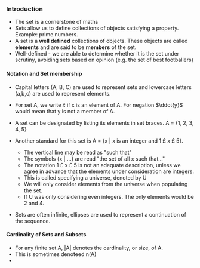 
### Introduction

- The set is a cornerstone of maths
- Sets allow us to define collections of objects satisfying a property. Example: prime numbers. 
- A set is a **well defined** collections of objects. These objects are called **elements** and are said to be **members** of the set. 
- Well-defined - we are able to determine whether it is the set under scrutiny, avoiding sets based on opinion (e.g. the set of best footballers)

#### Notation and Set membership

- Capital letters (A, B, C) are used to represent sets and lowercase letters (a,b,c) are used to represent elements. 
- For set A, we write $\hat{x}$ if x is an element of A. For negation $\ddot{y}$ would mean that y is not a member of A.

- A set can be designated by listing its elements in set braces. A = {1, 2, 3, 4, 5}
- Another standard for this set is A = {x | x is an integer and 1 £ x £ 5}. 
	- The vertical line may be read as "such that"
	- The symbols {x | ...} are read "the set of all x such that..."
	- The notation 1 £ x £ 5 is not an adequate description, unless we agree in advance that the elements under consideration are integers.
	- This is called specifying a universe, denoted by U
	- We will only consider elements from the universe when populating the set. 
	- If U was only considering even integers. The only elements would be 2 and 4. 
- Sets are often infinite, ellipses are used to represent a continuation of the sequence. 


#### Cardinality of Sets and Subsets

- For any finite set A, |A| denotes the cardinality, or size, of A. 
- This is sometimes denoteed n(A)
- 
